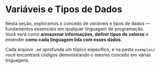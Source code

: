 # Variáveis e Tipos de Dados

Nesta seção, exploramos o conceito de variáveis e tipos de dados — fundamentos essenciais em qualquer linguagem de programação.  
Você verá como **armazenar informações**, **definir tipos de valores** e entender **como cada linguagem lida com esses dados**.

Cada arquivo `.md` aprofunda um tópico específico, e na pasta `exemplos/` você encontrará códigos demonstrando o mesmo conceito em várias linguagens.
